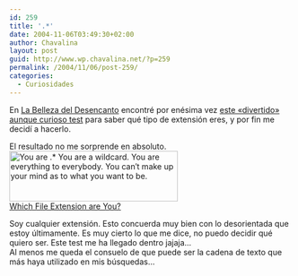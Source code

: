 ```yaml
---
id: 259
title: '.*'
date: 2004-11-06T03:49:30+02:00
author: Chavalina
layout: post
guid: http://www.wp.chavalina.net/?p=259
permalink: /2004/11/06/post-259/
categories:
  - Curiosidades
---
```

En <a href="http://labellezadeldesencanto.blogspot.com/" target="_blank">La Belleza del Desencanto</a> encontré por enésima vez <a href="http://www.bbspot.com/News/2004/10/extension_quiz.php" target="_blank">este «divertido» aunque curioso test</a> para saber qué tipo de extensión eres, y por fin me decid&iacute; a hacerlo.

El resultado no me sorprende en absoluto.  
[<img src="http://www.bbspot.com/Images/News_Features/2004/10/file_extensions/star.jpg" width="300" height="90" border="0" alt="You are .*	 You are a wildcard.  You are everything to everybody.  You can&prime;t make up your mind as to what you want to be." />  
Which File Extension are You?](http://www.bbspot.com/News/2004/10/extension_quiz.php)

Soy cualquier extensión. Esto concuerda muy bien con lo desorientada que estoy &uacute;ltimamente. Es muy cierto lo que me dice, no puedo decidir qué quiero ser. Este test me ha llegado dentro jajaja…  
Al menos me queda el consuelo de que puede ser la cadena de texto que más haya utilizado en mis b&uacute;squedas…